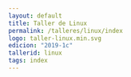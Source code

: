 ```yaml
---
layout: default
title: Taller de Linux
permalink: /talleres/linux/index
logo: taller-linux.min.svg
edicion: "2019-1c"
tallerid: linux
tags: index
---
```


